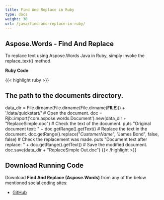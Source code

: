 ```yaml
---
title: Find And Replace in Ruby
type: docs
weight: 30
url: /java/find-and-replace-in-ruby/
---
```


## **Aspose.Words - Find And Replace**
To replace text using Aspose.Words Java in Ruby, simply invoke the replace_text() method.

**Ruby Code**

{{< highlight ruby >}}

## The path to the documents directory.
data_dir = File.dirname(File.dirname(File.dirname(__FILE__))) + '/data/quickstart/'
\# Open the document.
doc = Rjb::import('com.aspose.words.Document').new(data_dir + "ReplaceSimple.doc")
\# Check the text of the document.
puts "Original document text: " + doc.getRange().getText()
\# Replace the text in the document.
doc.getRange().replace("_CustomerName_", "James Bond", false, false)
\# Check the replacement was made.
puts "Document text after replace: " + doc.getRange().getText()
\# Save the modified document.
doc.save(data_dir + "ReplaceSimple Out.doc")
{{< /highlight >}}
## **Download Running Code**
Download **Find And Replace** **(Aspose.Words)** from any of the below mentioned social coding sites:

- [GitHub](https://github.com/aspose-words/Aspose.Words-for-Java/blob/master/Plugins/Aspose_Words_Java_for_Ruby/lib/asposewordsjavaforruby/findandreplace.rb)
